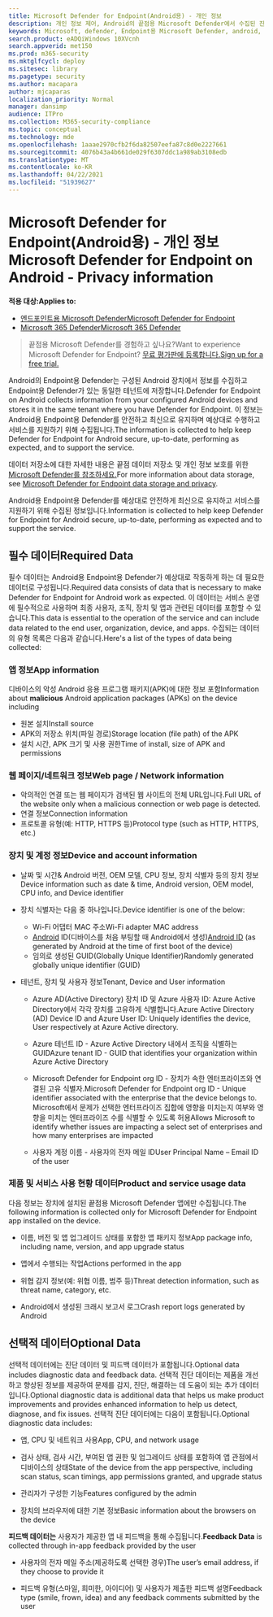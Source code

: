 ```yaml
---
title: Microsoft Defender for Endpoint(Android용) - 개인 정보
description: 개인 정보 제어, Android의 끝점용 Microsoft Defender에서 수집된 진단 데이터에 대한 개인 정보 및 정보에 영향을 미치는 정책 설정을 구성하는 방법입니다.
keywords: Microsoft, defender, Endpoint용 Microsoft Defender, android, 개인 정보, 진단
search.product: eADQiWindows 10XVcnh
search.appverid: met150
ms.prod: m365-security
ms.mktglfcycl: deploy
ms.sitesec: library
ms.pagetype: security
ms.author: macapara
author: mjcaparas
localization_priority: Normal
manager: dansimp
audience: ITPro
ms.collection: M365-security-compliance
ms.topic: conceptual
ms.technology: mde
ms.openlocfilehash: 1aaae2970cfb2f6da82507eefa87c8d0e2227661
ms.sourcegitcommit: 4076b43a4b661de029f6307ddc1a989ab3108edb
ms.translationtype: MT
ms.contentlocale: ko-KR
ms.lasthandoff: 04/22/2021
ms.locfileid: "51939627"
---
```

#  <a name="microsoft-defender-for-endpoint-on-android---privacy-information"></a><span data-ttu-id="1d41b-104">Microsoft Defender for Endpoint(Android용) - 개인 정보</span><span class="sxs-lookup"><span data-stu-id="1d41b-104">Microsoft Defender for Endpoint on Android - Privacy information</span></span>

<span data-ttu-id="1d41b-105">**적용 대상:**</span><span class="sxs-lookup"><span data-stu-id="1d41b-105">**Applies to:**</span></span>
- [<span data-ttu-id="1d41b-106">엔드포인트용 Microsoft Defender</span><span class="sxs-lookup"><span data-stu-id="1d41b-106">Microsoft Defender for Endpoint</span></span>](https://go.microsoft.com/fwlink/p/?linkid=2154037)
- [<span data-ttu-id="1d41b-107">Microsoft 365 Defender</span><span class="sxs-lookup"><span data-stu-id="1d41b-107">Microsoft 365 Defender</span></span>](https://go.microsoft.com/fwlink/?linkid=2118804)

> <span data-ttu-id="1d41b-108">끝점용 Microsoft Defender를 경험하고 싶나요?</span><span class="sxs-lookup"><span data-stu-id="1d41b-108">Want to experience Microsoft Defender for Endpoint?</span></span> [<span data-ttu-id="1d41b-109">무료 평가판에 등록합니다.</span><span class="sxs-lookup"><span data-stu-id="1d41b-109">Sign up for a free trial.</span></span>](https://www.microsoft.com/microsoft-365/windows/microsoft-defender-atp?ocid=docs-wdatp-exposedapis-abovefoldlink) 


<span data-ttu-id="1d41b-110">Android의 Endpoint용 Defender는 구성된 Android 장치에서 정보를 수집하고 Endpoint용 Defender가 있는 동일한 테넌트에 저장합니다.</span><span class="sxs-lookup"><span data-stu-id="1d41b-110">Defender for Endpoint on Android collects information from your configured Android devices and stores it in the same tenant where you have Defender for Endpoint.</span></span> <span data-ttu-id="1d41b-111">이 정보는 Android용 Endpoint용 Defender를 안전하고 최신으로 유지하며 예상대로 수행하고 서비스를 지원하기 위해 수집됩니다.</span><span class="sxs-lookup"><span data-stu-id="1d41b-111">The information is collected to help keep Defender for Endpoint for Android secure, up-to-date, performing as expected, and to support the service.</span></span>

<span data-ttu-id="1d41b-112">데이터 저장소에 대한 자세한 내용은 끝점 데이터 저장소 및 개인 정보 보호를 위한 [Microsoft Defender를 참조하세요.](data-storage-privacy.md)</span><span class="sxs-lookup"><span data-stu-id="1d41b-112">For more information about data storage, see [Microsoft Defender for Endpoint data storage and privacy](data-storage-privacy.md).</span></span>

<span data-ttu-id="1d41b-113">Android용 Endpoint용 Defender를 예상대로 안전하게 최신으로 유지하고 서비스를 지원하기 위해 수집된 정보입니다.</span><span class="sxs-lookup"><span data-stu-id="1d41b-113">Information is collected to help keep Defender for Endpoint for Android secure, up-to-date, performing as expected and to support the service.</span></span>

## <a name="required-data"></a><span data-ttu-id="1d41b-114">필수 데이터</span><span class="sxs-lookup"><span data-stu-id="1d41b-114">Required Data</span></span> 

<span data-ttu-id="1d41b-115">필수 데이터는 Android용 Endpoint용 Defender가 예상대로 작동하게 하는 데 필요한 데이터로 구성됩니다.</span><span class="sxs-lookup"><span data-stu-id="1d41b-115">Required data consists of data that is necessary to make Defender for Endpoint for Android work as expected.</span></span> <span data-ttu-id="1d41b-116">이 데이터는 서비스 운영에 필수적으로 사용하며 최종 사용자, 조직, 장치 및 앱과 관련된 데이터를 포함할 수 있습니다.</span><span class="sxs-lookup"><span data-stu-id="1d41b-116">This data is essential to the operation of the service and can include data related to the end user, organization, device, and apps.</span></span> <span data-ttu-id="1d41b-117">수집되는 데이터의 유형 목록은 다음과 같습니다.</span><span class="sxs-lookup"><span data-stu-id="1d41b-117">Here's a list of the types of data being collected:</span></span>

### <a name="app-information"></a><span data-ttu-id="1d41b-118">앱 정보</span><span class="sxs-lookup"><span data-stu-id="1d41b-118">App information</span></span>

<span data-ttu-id="1d41b-119">디바이스의  악성 Android 응용 프로그램 패키지(APK)에 대한 정보 포함</span><span class="sxs-lookup"><span data-stu-id="1d41b-119">Information about **malicious** Android application packages (APKs) on the device including</span></span>

-  <span data-ttu-id="1d41b-120">원본 설치</span><span class="sxs-lookup"><span data-stu-id="1d41b-120">Install source</span></span>
-  <span data-ttu-id="1d41b-121">APK의 저장소 위치(파일 경로)</span><span class="sxs-lookup"><span data-stu-id="1d41b-121">Storage location (file path) of the APK</span></span>
-  <span data-ttu-id="1d41b-122">설치 시간, APK 크기 및 사용 권한</span><span class="sxs-lookup"><span data-stu-id="1d41b-122">Time of install, size of APK and permissions</span></span>

### <a name="web-page--network-information"></a><span data-ttu-id="1d41b-123">웹 페이지/네트워크 정보</span><span class="sxs-lookup"><span data-stu-id="1d41b-123">Web page / Network information</span></span>

- <span data-ttu-id="1d41b-124">악의적인 연결 또는 웹 페이지가 검색된 웹 사이트의 전체 URL입니다.</span><span class="sxs-lookup"><span data-stu-id="1d41b-124">Full URL of the website only when a malicious connection or web page is detected.</span></span>
- <span data-ttu-id="1d41b-125">연결 정보</span><span class="sxs-lookup"><span data-stu-id="1d41b-125">Connection information</span></span>
- <span data-ttu-id="1d41b-126">프로토콜 유형(예: HTTP, HTTPS 등)</span><span class="sxs-lookup"><span data-stu-id="1d41b-126">Protocol type (such as HTTP, HTTPS, etc.)</span></span>


### <a name="device-and-account-information"></a><span data-ttu-id="1d41b-127">장치 및 계정 정보</span><span class="sxs-lookup"><span data-stu-id="1d41b-127">Device and account information</span></span>

- <span data-ttu-id="1d41b-128">날짜 및 시간& Android 버전, OEM 모델, CPU 정보, 장치 식별자 등의 장치 정보</span><span class="sxs-lookup"><span data-stu-id="1d41b-128">Device information such as date & time, Android version, OEM model, CPU       info, and Device identifier</span></span>
- <span data-ttu-id="1d41b-129">장치 식별자는 다음 중 하나입니다.</span><span class="sxs-lookup"><span data-stu-id="1d41b-129">Device identifier is one of the below:</span></span>
    - <span data-ttu-id="1d41b-130">Wi-Fi 어댑터 MAC 주소</span><span class="sxs-lookup"><span data-stu-id="1d41b-130">Wi-Fi adapter MAC address</span></span>
    - <span data-ttu-id="1d41b-131">[Android](https://developer.android.com/reference/android/provider/Settings.Secure#ANDROID_ID) ID(디바이스를 처음 부팅할 때 Android에서 생성)</span><span class="sxs-lookup"><span data-stu-id="1d41b-131">[Android       ID](https://developer.android.com/reference/android/provider/Settings.Secure#ANDROID_ID) (as generated by Android at the time of first boot of the device)</span></span>
    - <span data-ttu-id="1d41b-132">임의로 생성된 GUID(Globally Unique Identifier)</span><span class="sxs-lookup"><span data-stu-id="1d41b-132">Randomly generated globally unique identifier (GUID)</span></span>

- <span data-ttu-id="1d41b-133">테넌트, 장치 및 사용자 정보</span><span class="sxs-lookup"><span data-stu-id="1d41b-133">Tenant, Device and User information</span></span>
    -   <span data-ttu-id="1d41b-134">Azure AD(Active Directory) 장치 ID 및 Azure 사용자 ID: Azure Active Directory에서 각각 장치를 고유하게 식별합니다.</span><span class="sxs-lookup"><span data-stu-id="1d41b-134">Azure Active Directory (AD) Device ID and Azure User ID: Uniquely     identifies the device, User respectively at Azure Active directory.</span></span>

    -   <span data-ttu-id="1d41b-135">Azure 테넌트 ID - Azure Active Directory 내에서 조직을 식별하는 GUID</span><span class="sxs-lookup"><span data-stu-id="1d41b-135">Azure tenant ID - GUID that identifies your organization within     Azure Active Directory</span></span>

    -   <span data-ttu-id="1d41b-136">Microsoft Defender for Endpoint org ID - 장치가 속한 엔터프라이즈와 연결된 고유 식별자.</span><span class="sxs-lookup"><span data-stu-id="1d41b-136">Microsoft Defender for Endpoint org ID - Unique identifier associated with the enterprise that the device belongs to.</span></span> <span data-ttu-id="1d41b-137">Microsoft에서 문제가 선택한 엔터프라이즈 집합에 영향을 미치는지 여부와 영향을 미치는 엔터프라이즈 수를 식별할 수 있도록 허용</span><span class="sxs-lookup"><span data-stu-id="1d41b-137">Allows Microsoft to identify whether issues are impacting a select set of enterprises and how many enterprises are impacted</span></span> 

    -   <span data-ttu-id="1d41b-138">사용자 계정 이름 - 사용자의 전자 메일 ID</span><span class="sxs-lookup"><span data-stu-id="1d41b-138">User Principal Name – Email ID of the user</span></span>

### <a name="product-and-service-usage-data"></a><span data-ttu-id="1d41b-139">제품 및 서비스 사용 현황 데이터</span><span class="sxs-lookup"><span data-stu-id="1d41b-139">Product and service usage data</span></span>

<span data-ttu-id="1d41b-140">다음 정보는 장치에 설치된 끝점용 Microsoft Defender 앱에만 수집됩니다.</span><span class="sxs-lookup"><span data-stu-id="1d41b-140">The following information is collected only for Microsoft Defender for Endpoint app installed on the device.</span></span> 

-   <span data-ttu-id="1d41b-141">이름, 버전 및 앱 업그레이드 상태를 포함한 앱 패키지 정보</span><span class="sxs-lookup"><span data-stu-id="1d41b-141">App package info, including name, version, and app upgrade status</span></span>

-   <span data-ttu-id="1d41b-142">앱에서 수행되는 작업</span><span class="sxs-lookup"><span data-stu-id="1d41b-142">Actions performed in the app</span></span>

-   <span data-ttu-id="1d41b-143">위협 감지 정보(예: 위협 이름, 범주 등)</span><span class="sxs-lookup"><span data-stu-id="1d41b-143">Threat detection information, such as threat name, category, etc.</span></span>

-   <span data-ttu-id="1d41b-144">Android에서 생성된 크래시 보고서 로그</span><span class="sxs-lookup"><span data-stu-id="1d41b-144">Crash report logs generated by Android</span></span>

## <a name="optional-data"></a><span data-ttu-id="1d41b-145">선택적 데이터</span><span class="sxs-lookup"><span data-stu-id="1d41b-145">Optional Data</span></span>

<span data-ttu-id="1d41b-146">선택적 데이터에는 진단 데이터 및 피드백 데이터가 포함됩니다.</span><span class="sxs-lookup"><span data-stu-id="1d41b-146">Optional data includes diagnostic data and feedback data.</span></span> <span data-ttu-id="1d41b-147">선택적 진단 데이터는 제품을 개선하고 향상된 정보를 제공하여 문제를 감지, 진단, 해결하는 데 도움이 되는 추가 데이터입니다.</span><span class="sxs-lookup"><span data-stu-id="1d41b-147">Optional diagnostic data is additional data that helps us make product improvements and provides enhanced information to help us detect, diagnose, and fix issues.</span></span> <span data-ttu-id="1d41b-148">선택적 진단 데이터에는 다음이 포함됩니다.</span><span class="sxs-lookup"><span data-stu-id="1d41b-148">Optional diagnostic data includes:</span></span>

-   <span data-ttu-id="1d41b-149">앱, CPU 및 네트워크 사용</span><span class="sxs-lookup"><span data-stu-id="1d41b-149">App, CPU, and network usage</span></span>

-   <span data-ttu-id="1d41b-150">검사 상태, 검사 시간, 부여된 앱 권한 및 업그레이드 상태를 포함하여 앱 관점에서 디바이스의 상태</span><span class="sxs-lookup"><span data-stu-id="1d41b-150">State of the device from the app perspective, including scan status, scan timings, app permissions granted, and upgrade status</span></span>

-   <span data-ttu-id="1d41b-151">관리자가 구성한 기능</span><span class="sxs-lookup"><span data-stu-id="1d41b-151">Features configured by the admin</span></span>

-   <span data-ttu-id="1d41b-152">장치의 브라우저에 대한 기본 정보</span><span class="sxs-lookup"><span data-stu-id="1d41b-152">Basic information about the browsers on the device</span></span>

<span data-ttu-id="1d41b-153">**피드백 데이터는** 사용자가 제공한 앱 내 피드백을 통해 수집됩니다.</span><span class="sxs-lookup"><span data-stu-id="1d41b-153">**Feedback Data** is collected through in-app feedback provided by the user</span></span>

-   <span data-ttu-id="1d41b-154">사용자의 전자 메일 주소(제공하도록 선택한 경우)</span><span class="sxs-lookup"><span data-stu-id="1d41b-154">The user’s email address, if they choose to provide it</span></span>

-   <span data-ttu-id="1d41b-155">피드백 유형(스마일, 희미한, 아이디어) 및 사용자가 제출한 피드백 설명</span><span class="sxs-lookup"><span data-stu-id="1d41b-155">Feedback type (smile, frown, idea) and any feedback comments submitted by the user</span></span>
